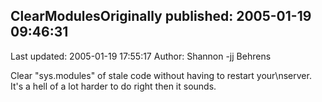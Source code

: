 ## ClearModulesOriginally published: 2005-01-19 09:46:31 
Last updated: 2005-01-19 17:55:17 
Author: Shannon -jj Behrens 
 
Clear "sys.modules" of stale code without having to restart your\nserver.  It's a hell of a lot harder to do right then it sounds.
